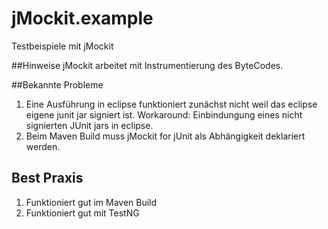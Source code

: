 # jMockit.example
Testbeispiele mit jMockit

##Hinweise
jMockit arbeitet mit Instrumentierung des ByteCodes.

##Bekannte Probleme
1. Eine Ausführung in eclipse funktioniert zunächst nicht weil das eclipse eigene junit jar signiert ist. 
Workaround: Einbindungung eines nicht signierten JUnit jars in eclipse.
2. Beim Maven Build muss jMockit for jUnit als Abhängigkeit deklariert werden.

## Best Praxis
1. Funktioniert gut im Maven Build
2. Funktioniert gut mit TestNG
